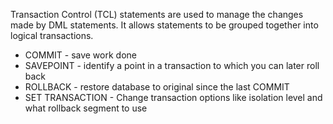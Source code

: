 
Transaction Control (TCL) statements are used to manage the changes made by DML statements. It allows statements to be grouped together into logical transactions.

- COMMIT - save work done
- SAVEPOINT - identify a point in a transaction to which you can later roll back
- ROLLBACK - restore database to original since the last COMMIT
- SET TRANSACTION - Change transaction options like isolation level and what rollback segment to use